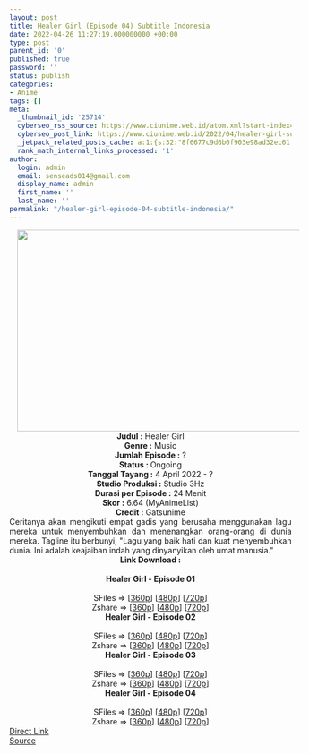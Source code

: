 ```yaml
---
layout: post
title: Healer Girl (Episode 04) Subtitle Indonesia
date: 2022-04-26 11:27:19.000000000 +00:00
type: post
parent_id: '0'
published: true
password: ''
status: publish
categories:
- Anime
tags: []
meta:
  _thumbnail_id: '25714'
  cyberseo_rss_source: https://www.ciunime.web.id/atom.xml?start-index=1
  cyberseo_post_link: https://www.ciunime.web.id/2022/04/healer-girl-subtitle-indonesia.html
  _jetpack_related_posts_cache: a:1:{s:32:"8f6677c9d6b0f903e98ad32ec61f8deb";a:2:{s:7:"expires";i:1658059497;s:7:"payload";a:3:{i:0;a:1:{s:2:"id";i:27005;}i:1;a:1:{s:2:"id";i:26906;}i:2;a:1:{s:2:"id";i:27096;}}}}
  rank_math_internal_links_processed: '1'
author:
  login: admin
  email: senseads014@gmail.com
  display_name: admin
  first_name: ''
  last_name: ''
permalink: "/healer-girl-episode-04-subtitle-indonesia/"
---
```

<div class="separator" style="clear: both; text-align: center;"><a href="https://blogger.googleusercontent.com/img/b/R29vZ2xl/AVvXsEjfcXrisJiW9OtVGCAZrkfZLYZl2KVbvOXyFcYXEUqAK0OHD6jzCg1JqLch_kXtoh_P55iG4Pqn9zJqLZTDUznvAqFTLohRzhz5oZTPSitwSIibm_TMEqG78JihjLXKMie-pJBxnwvoxscSUfXQebXPqVEiJY82PKN4k2fZCC0UEJGdy3neSzVFG3oS/s1280/Healer%20Girl.jpg" style="margin-left: 1em; margin-right: 1em;"><img border="0" data-original-height="720" data-original-width="1280" height="360" src="{{ site.baseurl }}/assets/2022/04/Healer%20Girl.jpg" width="640" /></a></div>
<div class="separator" style="clear: both; text-align: center;"></div>
<div style="text-align: center;"><b>Judul</b><b><b> </b>:</b> Healer Girl</div>
<div style="text-align: center;"><b><b>Genre :</b></b> Music</div>
<div style="text-align: center;"><b>Jumlah Episode :</b> ?<br /><b>Status :&nbsp;</b>Ongoing<br /><b>Tanggal Tayang :</b> 4 April&nbsp;2022 - ?<br /><b>Studio Produksi :</b>&nbsp;Studio 3Hz<br /><b>Durasi per Episode :</b> 24 Menit</div>
<div style="text-align: center;"><b>Skor :</b> 6.64 (MyAnimeList)</div>
<div style="text-align: center;"><b>Credit :</b>&nbsp;Gatsunime</div>
<div style="text-align: center;"></div>
<div style="text-align: justify;">Ceritanya akan mengikuti empat gadis yang berusaha menggunakan lagu mereka untuk menyembuhkan dan menenangkan orang-orang di dunia mereka. Tagline itu berbunyi, "Lagu yang baik hati dan kuat menyembuhkan dunia. Ini adalah keajaiban indah yang dinyanyikan oleh umat manusia."</div>
<div style="text-align: justify;"></div>
<div style="text-align: justify;"></div>
<div style="text-align: center;">
<div style="text-align: center;">
<div style="text-align: left;">
<div style="text-align: center;"><b>Link Download :</b></div>
<div style="text-align: center;"><b><br /></b></div>
<div style="text-align: center;"><span style="text-align: left;"><b>Healer Girl&nbsp;</b></span><b>- Episode 01</b></div>
<div style="text-align: center;"><b><br /></b></div>
<div style="text-align: center;">SFiles =&gt; [<a href="http://www.solidfiles.com/v/ZZP873DzAvMw8" target="_blank" rel="noopener">360p</a>] [<a href="http://www.solidfiles.com/v/ZZP87gAz43Qre" target="_blank" rel="noopener">480p</a>] [<a href="http://www.solidfiles.com/v/5dzWDpQV3xvL6" target="_blank" rel="noopener">720p</a>]</div>
<div style="text-align: center;">Zshare =&gt; [<a href="https://www108.zippyshare.com/v/8lfEvL2t/file.html" target="_blank" rel="noopener">360p</a>] [<a href="https://www108.zippyshare.com/v/KDoIBFKy/file.html" target="_blank" rel="noopener">480p</a>] [<a href="https://www108.zippyshare.com/v/LbU2bZI9/file.html" target="_blank" rel="noopener">720p</a>]</div>
<div style="text-align: center;"></div>
<div style="text-align: center;">
<div><span style="text-align: left;"><b>Healer Girl&nbsp;</b></span><b>- Episode 02</b></div>
<div><b><br /></b></div>
<div>SFiles =&gt; [<a href="http://www.solidfiles.com/v/BVX4peAmDXz5j" target="_blank" rel="noopener">360p</a>] [<a href="http://www.solidfiles.com/v/NVXWmpeMWjRr3" target="_blank" rel="noopener">480p</a>] [<a href="http://www.solidfiles.com/v/YLeG7LnD54Qaa" target="_blank" rel="noopener">720p</a>]</div>
<div>Zshare =&gt; [<a href="https://www40.zippyshare.com/v/0RO7xPpq/file.html" target="_blank" rel="noopener">360p</a>] [<a href="https://www40.zippyshare.com/v/UFwsSkM7/file.html" target="_blank" rel="noopener">480p</a>] [<a href="https://www40.zippyshare.com/v/ZfYv6eSj/file.html" target="_blank" rel="noopener">720p</a>]</div>
<div></div>
<div>
<div><span style="text-align: left;"><b>Healer Girl&nbsp;</b></span><b>- Episode 03</b></div>
<div><b><br /></b></div>
<div>SFiles =&gt; [<a href="http://www.solidfiles.com/v/VKWYgxZM5zMGK" target="_blank" rel="noopener">360p</a>] [<a href="http://www.solidfiles.com/v/BVX8MVkjd6BD6" target="_blank" rel="noopener">480p</a>] [<a href="http://www.solidfiles.com/v/kXzNjq6yQ8RQk" target="_blank" rel="noopener">720p</a>]</div>
<div>Zshare =&gt; [<a href="https://www48.zippyshare.com/v/rNm4pgBv/file.html" target="_blank" rel="noopener">360p</a>] [<a href="https://www48.zippyshare.com/v/u3Xr3orK/file.html" target="_blank" rel="noopener">480p</a>] [<a href="https://www48.zippyshare.com/v/V5s3TPoI/file.html" target="_blank" rel="noopener">720p</a>]</div>
</div>
<div></div>
<div>
<div><span style="text-align: left;"><b>Healer Girl&nbsp;</b></span><b>- Episode 04</b></div>
<div><b><br /></b></div>
<div>SFiles =&gt; [<a href="http://www.solidfiles.com/v/W8WYjjNWY4rj6" target="_blank" rel="noopener">360p</a>] [<a href="http://www.solidfiles.com/v/PeQWgw5a55nPG" target="_blank" rel="noopener">480p</a>] [<a href="http://www.solidfiles.com/v/4YVqLKrym7ngy" target="_blank" rel="noopener">720p</a>]</div>
<div>Zshare =&gt; [<a href="https://www43.zippyshare.com/v/FDjz8FRm/file.html" target="_blank" rel="noopener">360p</a>] [<a href="https://www43.zippyshare.com/v/qcTKSus6/file.html" target="_blank" rel="noopener">480p</a>] [<a href="https://www43.zippyshare.com/v/ZnKXufiH/file.html" target="_blank" rel="noopener">720p</a>]</div>
</div>
</div>
</div>
</div>
</div>
<link rel="stylesheet" href="https://cdnjs.cloudflare.com/ajax/libs/font-awesome/4.7.0/css/font-awesome.min.css" />
<div class="divbtn"> <a href="https://handymansurrender.com/fihup8buzv?key=94550f7ce39444073321dde3b8782f97" class="btn"><i class="fa fa-download"></i> Direct Link</a> <br /><a href="https://www.ciunime.web.id/2022/04/healer-girl-subtitle-indonesia.html">Source</a> </div>
